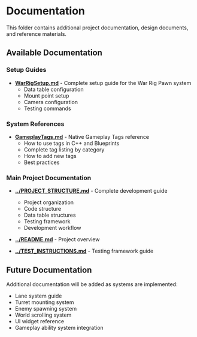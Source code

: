 # Documentation

This folder contains additional project documentation, design documents, and reference materials.

## Available Documentation

### Setup Guides
- **[WarRigSetup.md](WarRigSetup.md)** - Complete setup guide for the War Rig Pawn system
  - Data table configuration
  - Mount point setup
  - Camera configuration
  - Testing commands

### System References
- **[GameplayTags.md](GameplayTags.md)** - Native Gameplay Tags reference
  - How to use tags in C++ and Blueprints
  - Complete tag listing by category
  - How to add new tags
  - Best practices

### Main Project Documentation
- **[../PROJECT_STRUCTURE.md](../PROJECT_STRUCTURE.md)** - Complete development guide
  - Project organization
  - Code structure
  - Data table structures
  - Testing framework
  - Development workflow

- **[../README.md](../README.md)** - Project overview

- **[../TEST_INSTRUCTIONS.md](../TEST_INSTRUCTIONS.md)** - Testing framework guide

## Future Documentation

Additional documentation will be added as systems are implemented:
- Lane system guide
- Turret mounting system
- Enemy spawning system
- World scrolling system
- UI widget reference
- Gameplay ability system integration
